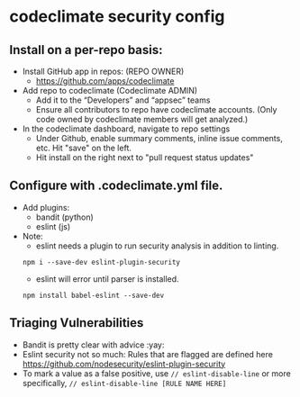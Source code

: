 # codeclimate security config

Install on a per-repo basis:
- 
- Install GitHub app in repos: (REPO OWNER)
    - https://github.com/apps/codeclimate
- Add repo to codeclimate (Codeclimate ADMIN)
    - Add it to the “Developers” and “appsec” teams
    - Ensure all contributors to repo have codeclimate accounts. (Only code owned by codeclimate members will get analyzed.)
- In the codeclimate dashboard, navigate to repo settings
    - Under Github, enable summary comments, inline issue comments, etc. Hit "save" on the left.
    - Hit install on the right next to "pull request status updates"
    
    
Configure with .codeclimate.yml file.
-
- Add plugins:
  - bandit (python)
  - eslint (js)
- Note:
  - eslint needs a plugin to run security analysis in addition to linting.
  ```
  npm i --save-dev eslint-plugin-security
  ```
  - eslint will error until parser is installed.
  ```
  npm install babel-eslint --save-dev
  ```


Triaging Vulnerabilities
-
- Bandit is pretty clear with advice :yay:
- Eslint security not so much: Rules that are flagged are defined here https://github.com/nodesecurity/eslint-plugin-security
- To mark a value as a false positive, use 
```// eslint-disable-line``` or more specifically, ```// eslint-disable-line [RULE NAME HERE]```

